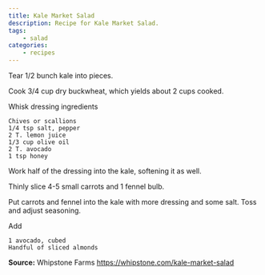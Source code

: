 ```yaml
---
title: Kale Market Salad
description: Recipe for Kale Market Salad.
tags:
    - salad
categories:
    - recipes
---
```


Tear 1/2 bunch kale into pieces.

Cook 3/4 cup dry buckwheat, which yields about 2 cups cooked.

Whisk dressing ingredients

```
Chives or scallions
1/4 tsp salt, pepper
2 T. lemon juice
1/3 cup olive oil
2 T. avocado
1 tsp honey
```

Work half of the dressing into the kale, softening it as well.

Thinly slice 4-5 small carrots and 1 fennel bulb.

Put carrots and fennel into the kale with more dressing and some salt. Toss and adjust seasoning.

Add

```
1 avocado, cubed
Handful of sliced almonds
```

**Source:** Whipstone Farms <https://whipstone.com/kale-market-salad>